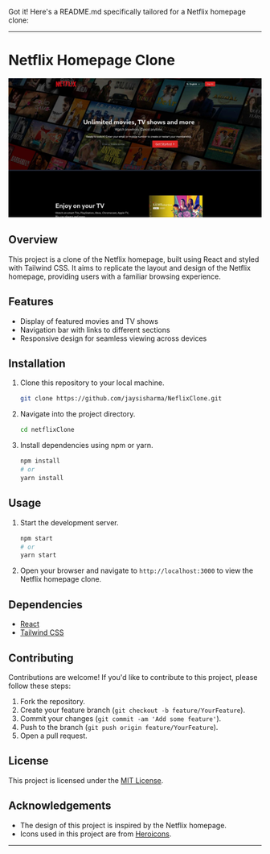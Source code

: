 Got it! Here's a README.md specifically tailored for a Netflix homepage clone:

---

# Netflix Homepage Clone

![Netflix Clone Logo](./ss.jpg)

## Overview
This project is a clone of the Netflix homepage, built using React and styled with Tailwind CSS. It aims to replicate the layout and design of the Netflix homepage, providing users with a familiar browsing experience.

## Features
- Display of featured movies and TV shows
- Navigation bar with links to different sections
- Responsive design for seamless viewing across devices

## Installation
1. Clone this repository to your local machine.
   ```bash
   git clone https://github.com/jaysisharma/NeflixClone.git
   ```
2. Navigate into the project directory.
   ```bash
   cd netflixClone
   ```
3. Install dependencies using npm or yarn.
   ```bash
   npm install
   # or
   yarn install
   ```

## Usage
1. Start the development server.
   ```bash
   npm start
   # or
   yarn start
   ```
2. Open your browser and navigate to `http://localhost:3000` to view the Netflix homepage clone.

## Dependencies
- [React](https://reactjs.org/)
- [Tailwind CSS](https://tailwindcss.com/)

## Contributing
Contributions are welcome! If you'd like to contribute to this project, please follow these steps:
1. Fork the repository.
2. Create your feature branch (`git checkout -b feature/YourFeature`).
3. Commit your changes (`git commit -am 'Add some feature'`).
4. Push to the branch (`git push origin feature/YourFeature`).
5. Open a pull request.

## License
This project is licensed under the [MIT License](LICENSE).

## Acknowledgements
- The design of this project is inspired by the Netflix homepage.
- Icons used in this project are from [Heroicons](https://heroicons.com/).

---
